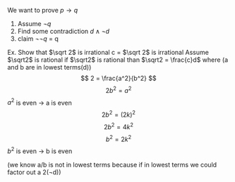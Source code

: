 We want to prove $p\to q$
1. Assume $\neg q$
2. Find some contradiction $d \land\neg d$
3. claim $\neg\neg q$ = q

Ex. Show that $\sqrt 2$ is irrational
c = $\sqrt 2$ is irrational
Assume $\sqrt2$ is rational
if $\sqrt2$ is rational than $\sqrt2 = \frac{c}d$ where (a and b are in lowest terms(d))
$$ 2 = \frac{a^2}{b^2} $$
$$ 2b^2 = a^2 $$
$a^2$ is even -> a is even 
$$ 2b^2 = (2k)^2 $$
$$ 2b^2 = 4k^2 $$
$$ b^2 = 2k^2 $$
$b^2$ is even -> b is even

(we know a/b is not in lowest terms because if in lowest terms we could factor out a 2($\neg$d))